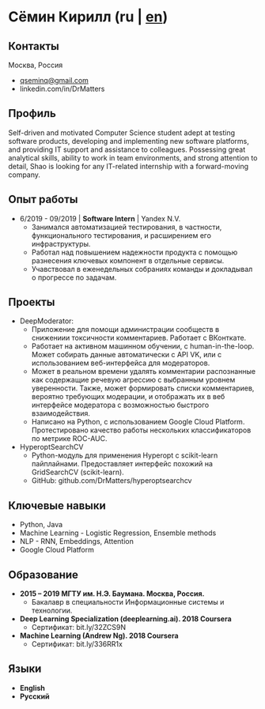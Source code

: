 # Сёмин Кирилл (ru | [en](https://DrMatters.github.io))
## Контакты
Москва, Россия
 - qseminq@gmail.com
 - linkedin.com/in/DrMatters

## Профиль
Self-driven and motivated Computer Science student adept at testing software products, developing and implementing new software platforms, and providing IT support and assistance to colleagues. Possessing great analytical skills, ability to work in team environments, and strong attention to detail, Shao is looking for any IT-related internship with a forward-moving company.

## Опыт работы
 - 6/2019 - 09/2019 | **Software Intern** | Yandex N.V.
   - Занимался автоматизацией тестирования, в частности, функционального тестирования, и расширением его инфраструктуры.
   - Работал над повышением надежности продукта с помощью разнесения ключевых компонент в отдельные сервисы.
   - Учавствовал в еженедельных собраниях команды и докладывал о прогрессе по задачам.

## Проекты
- DeepModerator:
   - Приложение для помощи администрации сообществ в снижениии токсичности комментариев. Работает с ВКонткате.
   - Работает на активном машинном обучении, с human-in-the-loop. Может собирать данные автоматически с API VK, или с использованием веб-интерфейса для модераторов.
   - Может в реальном времени удалять комментарии распознанные как содержащие речевую агрессию с выбранным уровнем уверенности. Также, может формировать списки комментариев, вероятно требующих модерации, и отображать их в веб интерфейсе модератора с возможностью быстрого взаимодействия.
   - Написано на Python, с использованием Google Cloud Platform. Протестировано качество работы нескольких классификаторов по метрике ROC-AUC.
- HyperoptSearchCV
   - Python-модуль для применения Hyperopt с scikit-learn пайплайнами. Предоставляет интерфейс похожий на GridSearchCV (scikit-learn).
   - GitHub: github.com/DrMatters/hyperoptsearchcv

## Ключевые навыки
 - Python, Java
 - Machine Learning - Logistic Regression, Ensemble methods
 - NLP - RNN, Embeddings, Attention
 - Google Cloud Platform

## Образование
 - **2015 – 2019 МГТУ им. Н.Э. Баумана. Москва, Россия.**
 	- Бакалавр в специальности Информационные системы и технологии.
 - **Deep Learning Specialization (deeplearning.ai). 2018 Coursera**
 	- Сертификат: bit.ly/32ZCS9N
  - **Machine Learning (Andrew Ng). 2018 Coursera**
 	- Сертификат: bit.ly/336RR1x

## Языки
 - **English**
 - **Русский**